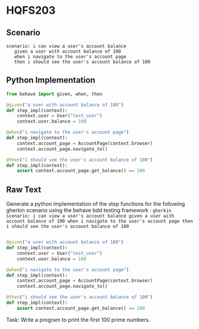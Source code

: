 # HQFS203
## Scenario
```gherkin
scenario: i can view a user's account balance 
   given a user with account balance of 100 
   when i navigate to the user's account page 
   then i should see the user's account balance of 100
```


## Python Implementation
```python
from behave import given, when, then

@given("a user with account balance of 100")
def step_impl(context):
    context.user = User("test_user")
    context.user.balance = 100

@when("i navigate to the user's account page")
def step_impl(context):
    context.account_page = AccountPage(context.browser)
    context.account_page.navigate_to()

@then("i should see the user's account balance of 100")
def step_impl(context):
    assert context.account_page.get_balance() == 100
```


## Raw Text
Generate a python implementation of the step functions for the following gherkin scenario using the behave bdd testing framework : ```gherkin scenario: i can view a user's account balance given a user with account balance of 100 when i navigate to the user's account page then i should see the user's account balance of 100 ```



```python from behave import given, when, then

@given("a user with account balance of 100")
def step_impl(context):
    context.user = User("test_user")
    context.user.balance = 100

@when("i navigate to the user's account page")
def step_impl(context):
    context.account_page = AccountPage(context.browser)
    context.account_page.navigate_to()

@then("i should see the user's account balance of 100")
def step_impl(context):
    assert context.account_page.get_balance() == 100
```

Task: Write a program to print the first 100 prime numbers.
